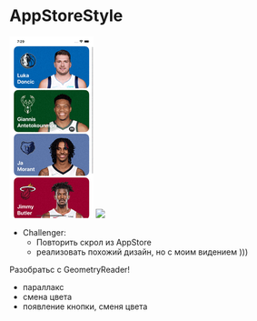# AppStoreStyle
    
<img src="https://github.com/ihValery/AppStoreStyle/blob/main/Images/preView.gif?raw=true"></a>
<img src="https://github.com/ihValery/AppStoreStyle/blob/main/Images/preViewSmall.gif?raw=true"></a>
- Challenger:
    - Повторить скрол из AppStore
    - реализовать похожий дизайн, но с моим видением )))

Разобратьс с GeometryReader!

- параллакс
- смена цвета
- появление кнопки, сменя цвета
